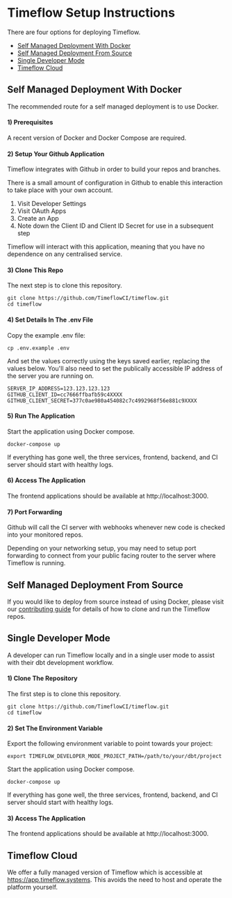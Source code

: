 # Timeflow Setup Instructions 

There are four options for deploying Timeflow.

- [Self Managed Deployment With Docker](https://github.com/TimeflowCI/timeflow/blob/main/SETUP.md#self-managed-deployment-with-docker)
- [Self Managed Deployment From Source](https://github.com/TimeflowCI/timeflow/blob/main/SETUP.md#self-managed-deployment-from-source)
- [Single Developer Mode](https://github.com/TimeflowCI/timeflow/blob/main/SETUP.md#single-developer-mode)
- [Timeflow Cloud](https://github.com/TimeflowCI/timeflow/blob/main/SETUP.md#timeflow-cloud)

## Self Managed Deployment With Docker

The recommended route for a self managed deployment is to use Docker. 

#### 1) Prerequisites

A recent version of Docker and Docker Compose are required.  

#### 2) Setup Your Github Application

Timeflow integrates with Github in order to build your repos and branches.  

There is a small amount of configuration in Github to enable this interaction to take place with your own account.  

1. Visit Developer Settings
2. Visit OAuth Apps
3. Create an App 
4. Note down the Client ID and Client ID Secret for use in a subsequent step

Timeflow will interact with this application, meaning that you have no dependence on any centralised service. 

#### 3) Clone This Repo

The next step is to clone this repository.

```
git clone https://github.com/TimeflowCI/timeflow.git
cd timeflow
```

#### 4) Set Details In The .env File

Copy the example .env file:

```
cp .env.example .env
```

And set the values correctly using the keys saved earlier, replacing the values below.  You'll also need to set the publically accessible IP address of the server you are running on.  

```
SERVER_IP_ADDRESS=123.123.123.123
GITHUB_CLIENT_ID=cc7666ffbafb59c4XXXX
GITHUB_CLIENT_SECRET=377c0ae980a454082c7c4992968f56e881c9XXXX
```

#### 5) Run The Application 

Start the application using Docker compose.  

```
docker-compose up 
```

If everything has gone well, the three services, frontend, backend, and CI server should start with healthy logs.  

#### 6) Access The Application

The frontend applications should be available at http://localhost:3000.

#### 7) Port Forwarding

Github will call the CI server with webhooks whenever new code is checked into your monitored repos.  

Depending on your networking setup, you may need to setup port forwarding to connect from your public facing router to the server where Timeflow is running.  





## Self Managed Deployment From Source

If you would like to deploy from source instead of using Docker, please visit our [contributing guide](CONTRIBUTING.md) for details of how to clone and run the Timeflow repos.  






## Single Developer Mode

A developer can run Timeflow locally and in a single user mode to assist with their dbt development workflow.  

#### 1) Clone The Repository

The first step is to clone this repository.

```
git clone https://github.com/TimeflowCI/timeflow.git
cd timeflow
```

#### 2) Set The Environment Variable

Export the following environment variable to point towards your project:

```
export TIMEFLOW_DEVELOPER_MODE_PROJECT_PATH=/path/to/your/dbt/project
```

Start the application using Docker compose.  

```
docker-compose up 
```

If everything has gone well, the three services, frontend, backend, and CI server should start with healthy logs.  

#### 3) Access The Application

The frontend applications should be available at http://localhost:3000.
  

## Timeflow Cloud
  
We offer a fully managed version of Timeflow which is accessible at https://app.timeflow.systems.  This avoids the need to host and operate the platform yourself.  
